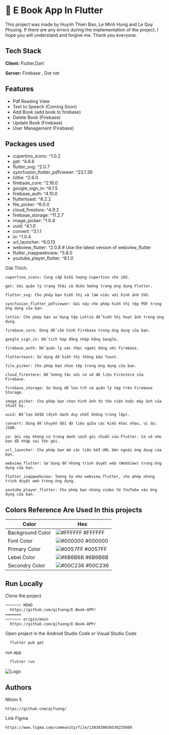 
# 📙 E Book App In Flutter
This project was made by Huynh Thien Bao, Le Minh Hung and Le Quy Phuong. If there are any errors during the implementation of the project, I hope you will understand and forgive me. Thank you everyone.





## Tech Stack

**Client:** Flutter,Dart

**Server:** Firebase , Dot net

## Features

- Pdf Reading View
- Text to Speech (Coming Soon)
- Add Book (add book to firebase)
- Delete Book (Firebase)
- Update Book (Firebase)
- User Management (Firebase)

## Packages used 
 - cupertino_icons: ^1.0.2
 - get: ^4.6.6
 - flutter_svg: ^2.0.7
 - syncfusion_flutter_pdfviewer: ^23.1.36
 - lottie: ^2.6.0
 - firebase_core: ^2.16.0
 - google_sign_in: ^6.1.5
 - firebase_auth: ^4.10.0
 - fluttertoast: ^8.2.2
 - file_picker: ^6.0.0
 - cloud_firestore: ^4.9.2
 - firebase_storage: ^11.2.7
 - image_picker: ^1.0.4
 - uuid: ^4.1.0
 - convert: ^3.1.1
 - io: ^1.0.4
 - url_launcher: ^6.0.13
 - webview_flutter: ^2.0.8  # Use the latest version of webview_flutter
 - flutter_inappwebview: ^5.8.0
 - youtube_player_flutter: ^8.1.0

Giải Thích:
```
cupertino_icons: Cung cấp biểu tượng Cupertino cho iOS.

get: Gói quản lý trạng thái và điều hướng trong ứng dụng Flutter.

flutter_svg: Cho phép bạn hiển thị và làm việc với hình ảnh SVG.

syncfusion_flutter_pdfviewer: Gói này cho phép hiển thị tệp PDF trong ứng dụng của bạn.

lottie: Cho phép bạn sử dụng tệp Lottie để hiển thị hoạt ảnh trong ứng dụng.

firebase_core: Dùng để cấu hình Firebase trong ứng dụng của bạn.

google_sign_in: Để tích hợp đăng nhập bằng Google.

firebase_auth: Để quản lý xác thực người dùng với Firebase.

fluttertoast: Sử dụng để hiển thị thông báo Toast.

file_picker: Cho phép bạn chọn tệp trong ứng dụng của bạn.

cloud_firestore: Để tương tác với cơ sở dữ liệu Firestore của Firebase.

firebase_storage: Sử dụng để lưu trữ và quản lý tệp trên Firebase Storage.

image_picker: Cho phép bạn chọn hình ảnh từ thư viện hoặc máy ảnh của thiết bị.

uuid: Để tạo UUID (định danh duy nhất không trùng lặp).

convert: Dùng để chuyển đổi dữ liệu giữa các kiểu khác nhau, ví dụ: JSON.

io: Gói này không có trong danh sách gói chuẩn của Flutter. Có vẻ như bạn đã nhập sai tên gói.

url_launcher: Cho phép bạn mở các liên kết URL bên ngoài ứng dụng của bạn.

webview_flutter: Sử dụng để nhúng trình duyệt web (WebView) trong ứng dụng của bạn.

flutter_inappwebview: Tương tự như webview_flutter, cho phép nhúng trình duyệt web trong ứng dụng.

youtube_player_flutter: Cho phép bạn nhúng video từ YouTube vào ứng dụng của bạn.

```

## Colors Reference Are Used In this projects 

| Color             | Hex                                                                |
| ----------------- | ------------------------------------------------------------------ |
| Background Color | ![#FFFFFF](https://via.placeholder.com/10/FFFFFF?text=+) #FFFFFF |
| Font Color | ![#000000](https://via.placeholder.com/10/000000?text=+) #000000 |
| Primary Color | ![#0057FF](https://via.placeholder.com/10/0057FF?text=+) #0057FF |
| Lebel Color | ![#6B6B6B](https://via.placeholder.com/10/6B6B6B?text=+) #6B6B6B |
| Secondry Color | ![#00C236](https://via.placeholder.com/10/00C236?text=+) #00C236 |


## Run Locally

Clone the project

```bash (Coming Soon)
<<<<<<< HEAD
  https://github.com/qifuong/E-Book-APP/
=======
>>>>>>> origin/main
  https://github.com/qifuong/E-Book-APP/
```

Open project in the Android Studio Code or Visual Studio Code

```bash
  flutter pub get
```

run app 

```bash
  flutter run
```


![Logo](https://blogger.googleusercontent.com/img/b/R29vZ2xl/AVvXsEgtpiFeWcFePNVWgQbGKd5E0oj1RnVWLCfhTxYboUSD9f9yjHvV7TXE8UNdZzNHiBfigeW0QzOtzlGqqJ12FuJpcenDMW3EXiij5zvMy4CZROuxr2lFcYVIjMeF52vHPWWj05CIy2RyBD3DRbXyr0vjUpfEq3P0nYOwwJCNVln3GmmBVcjlFY5W7v6Tais/s2604/Banner%202.png)


## Authors
Nhóm 5
```
https://github.com/qifuong/
```
Link Figma
```
https://www.figma.com/community/file/1303830658530235609
```